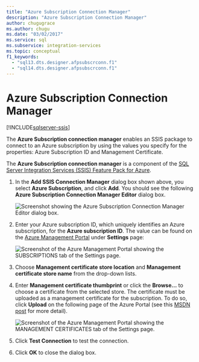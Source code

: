 ```yaml
---
title: "Azure Subscription Connection Manager"
description: "Azure Subscription Connection Manager"
author: chugugrace
ms.author: chugu
ms.date: "03/02/2017"
ms.service: sql
ms.subservice: integration-services
ms.topic: conceptual
f1_keywords:
  - "sql13.dts.designer.afpsubscrconn.f1"
  - "sql14.dts.designer.afpsubscrconn.f1"
---
```

# Azure Subscription Connection Manager

[!INCLUDE[sqlserver-ssis](../../includes/applies-to-version/sqlserver-ssis.md)]


  The **Azure Subscription connection manager** enables an SSIS package to connect to an Azure subscription by using the values you specify for the properties: Azure Subscription ID and Management Certificate.  
  
 The **Azure Subscription connection manager** is a component of the [SQL Server Integration Services (SSIS) Feature Pack for Azure](../../integration-services/azure-feature-pack-for-integration-services-ssis.md).
  
1.  In the **Add SSIS Connection Manager** dialog box shown above, you select **Azure Subscription**, and click **Add**.  You should see the following **Azure Subscription Connection Manager Editor** dialog box.  
  
    ![Screenshot showing the Azure Subscription Connection Manager Editor dialog box.](../../integration-services/connection-manager/media/ssis-azuresubscriptionconnectionmanager.png)
  
2.  Enter your Azure subscription ID, which uniquely identifies an Azure subscription, for the **Azure subscription ID**.  The value can be found on the [Azure Management Portal](https://ms.portal.azure.com) under **Settings** page:  
  
    ![Screenshot of the Azure Management Portal showing the SUBSCRIPTIONS tab of the Settings page.](../../integration-services/connection-manager/media/ssis-azuresettings-subscriptionid.png "SSIS-AzureSettings-SubscriptionID")  
  
3.  Choose **Management certificate store location** and **Management certificate store name** from the drop-down lists.  
  
4.  Enter **Management certificate thumbprint** or click the **Browse...** to choose a certificate from the selected store. The certificate must be uploaded as a management certificate for the subscription. To do so, click **Upload** on the following page of the Azure Portal (see this [MSDN post](/previous-versions/azure/gg551722(v=azure.100)) for more detail).  
  
     ![Screenshot of the Azure Management Portal showing the MANAGEMENT CERTIFICATES tab of the Settings page.](../../integration-services/connection-manager/media/ssis-azuresettings-managementcertificate.png "SSIS-AzureSettings-ManagementCertificate")  
  
5.  Click **Test Connection** to test the connection.  
  
6.  Click **OK** to close the dialog box.  
  

